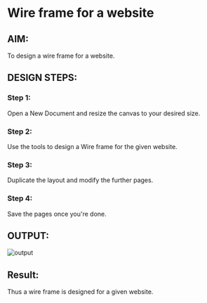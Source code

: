 # Wire frame for a website

## AIM:
To design a wire frame for a website.

## DESIGN STEPS:

### Step 1:
Open a New Document and resize the canvas to your desired size.

### Step 2:
Use the tools to design a Wire frame for the given website.

### Step 3:
Duplicate the layout and modify the further pages.

### Step 4:
Save the pages once you're done.

## OUTPUT:
![output]() 


## Result:
Thus a wire frame is designed for a given website.
